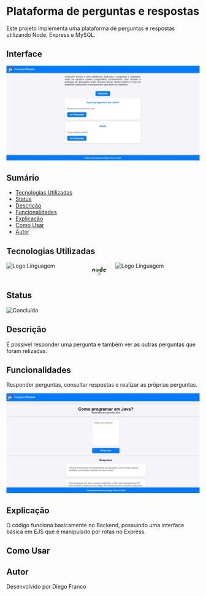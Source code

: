 # Plataforma de perguntas e respostas

Este projeto implementa uma plataforma de perguntas e respostas utilizando Node, Express e MySQL.

## Interface

<div align="center">
  <img src="public/img/logo.png" alt="Imagem do Projeto" width="900">
</div>

## Sumário

- [Tecnologias Utilizadas](#tecnologias-utilizadas)
- [Status](#status)
- [Descrição](#descrição)
- [Funcionalidades](#funcionalidades)
- [Explicação](#explicação)
- [Como Usar](#como-usar)
- [Autor](#autor)

## Tecnologias Utilizadas

<div style="display: flex; flex-direction: row;">
  <div style="margin-right: 20px; display: flex; justify-content: flex-start;">
    <img src="img/js.png" alt="Logo Linguagem" width="200" height="auto"/>
  </div>
  <div style="margin-right: 20px; display: flex; justify-content: flex-start;">
    <img src="img/node.png" alt="Logo Linguagem" width="200" height="auto"/>
  </div>
  <div style="margin-right: 20px; display: flex; justify-content: flex-start;">
    <img src="img/mysql.png" alt="Logo Linguagem" width="200" height="auto"/>
  </div>
</div>

## Status

![Concluído](http://img.shields.io/static/v1?label=STATUS&message=CONCLUIDO&color=GREEN&style=for-the-badge)

## Descrição

É possivel responder uma pergunta e também ver as outras perguntas que foram relizadas.

## Funcionalidades

Responder perguntas, consultar respostas e realizar as próprias perguntas.

<div align="center">
  <img src="public/img/logo2.png" alt="Imagem do Projeto" width="900">
</div>

## Explicação

O código funciona basicamente no Backend, possuindo uma interface básica em EJS que é manipulado por rotas no Express.

## Como Usar

## Autor

Desenvolvido por Diego Franco
